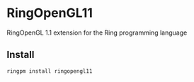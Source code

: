 # RingOpenGL11

RingOpenGL 1.1 extension for the Ring programming language

## Install

	ringpm install ringopengl11

